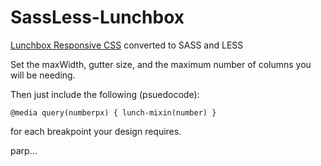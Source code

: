 SassLess-Lunchbox
=================

[Lunchbox Responsive CSS](https://github.com/samburgers/Lunchbox-CSS) converted to SASS and LESS

Set the maxWidth, gutter size, and the maximum number of columns you will be needing.

Then just include the following (psuedocode):

    @media query(numberpx) { lunch-mixin(number) }
    
for each breakpoint your design requires.

parp...
